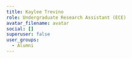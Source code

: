 ```yaml
---
title: Kaylee Trevino
role: Undergraduate Research Assistant (ECE)
avatar_filename: avatar
social: []
superuser: false
user_groups:
  - Alumni
---
```

